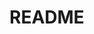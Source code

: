 # README
<!-- 
This program helps understand the below concepts

1. How to display Hello World  using Rails framework
2. Create controlers to help route
3. Create new routes in the controller
4. Create new scaffold Named article and Movies -->
